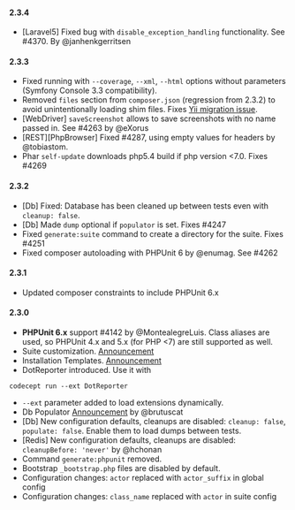 #### 2.3.4

* [Laravel5] Fixed bug with `disable_exception_handling` functionality. See #4370. By @janhenkgerritsen

#### 2.3.3

* Fixed running with `--coverage`, `--xml`, `--html` options without parameters (Symfony Console 3.3 compatibility).
* Removed `files` section from `composer.json` (regression from 2.3.2) to avoid unintentionally loading shim files. Fixes [Yii migration issue](https://github.com/yiisoft/yii2/issues/14226).
* [WebDriver] `saveScreenshot` allows to save screenshots with no name passed in. See #4263 by @eXorus
* [REST][PhpBrowser] Fixed #4287, using empty values for headers by @tobiastom.
* Phar `self-update` downloads php5.4 build if php version <7.0. Fixes #4269

#### 2.3.2

* [Db] Fixed: Database has been cleaned up between tests even with `cleanup: false`.  
* [Db] Made `dump` optional if `populator` is set. Fixes #4247
* Fixed `generate:suite` command to create a directory for the suite. Fixes #4251
* Fixed composer autoloading with PHPUnit 6 by @enumag. See #4262

#### 2.3.1

* Updated composer constraints to include PHPUnit 6.x

#### 2.3.0

* **PHPUnit 6.x** support #4142 by @MontealegreLuis. Class aliases are used, so PHPUnit 4.x and 5.x (for PHP <7) are still supported as well.  
* Suite customization. [Announcement](/05-22-2017/codeception-2-3.html#configuration-improvements)
* Installation Templates. [Announcement](/05-22-2017/codeception-2-3.html#installation-templates) 
* DotReporter introduced. Use it with 
```
codecept run --ext DotReporter
```
* `--ext` parameter added to load extensions dynamically.
* Db Populator [Announcement](/05-22-2017/codeception-2-3.html#db-populator) by @brutuscat
* [Db] New configuration defaults, cleanups are disabled: `cleanup: false`, `populate: false`. Enable them to load dumps between tests. 
* [Redis] New configuration defaults, cleanups are disabled: `cleanupBefore: 'never'` by @hchonan 
* Command `generate:phpunit` removed.
* Bootstrap `_bootstrap.php` files are disabled by default.
* Configuration changes: `actor` replaced with `actor_suffix` in global config
* Configuration changes: `class_name` replaced with `actor` in suite config


